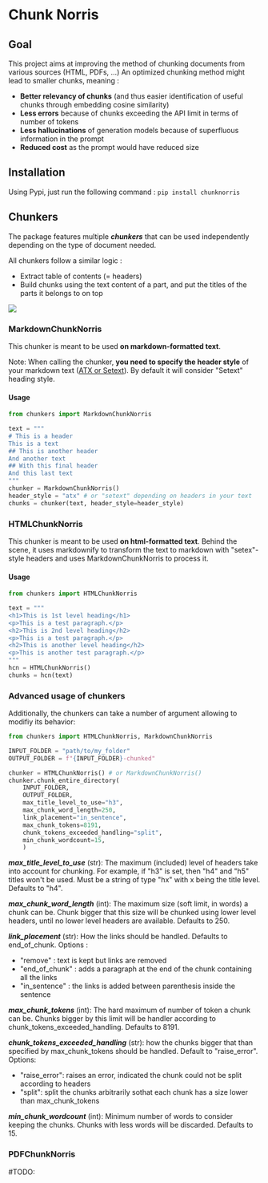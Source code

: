 # Chunk Norris

## Goal

This project aims at improving the method of chunking documents from various sources (HTML, PDFs, ...)
An optimized chunking method might lead to smaller chunks, meaning :
- **Better relevancy of chunks** (and thus easier identification of useful chunks through embedding cosine similarity)
- **Less errors** because of chunks exceeding the API limit in terms of number of tokens
- **Less hallucinations** of generation models because of superfluous information in the prompt
- **Reduced cost** as the prompt would have reduced size

## Installation

Using Pypi, just run the following command :
```pip install chunknorris```

## Chunkers

The package features multiple ***chunkers*** that can be used independently depending on the type of document needed.

All chunkers follow a similar logic :
- Extract table of contents (= headers)
- Build chunks using the text content of a part, and put the titles of the parts it belongs to on top

![](images/chunk_method.png)

### MarkdownChunkNorris

This chunker is meant to be used **on markdown-formatted text**. 

Note: When calling the chunker, **you need to specify the header style** of your markdown text ([ATX or Setext](https://golem.ph.utexas.edu/~distler/maruku/markdown_syntax.html#header)). By default it will consider "Setext" heading style.

#### Usage

```py
from chunkers import MarkdownChunkNorris

text = """
# This is a header
This is a text
## This is another header
And another text
## With this final header
And this last text
"""
chunker = MarkdownChunkNorris()
header_style = "atx" # or "setext" depending on headers in your text
chunks = chunker(text, header_style=header_style)
```

### HTMLChunkNorris

This chunker is meant to be used **on html-formatted text**. Behind the scene, it uses markdownify to transform the text to markdown with "setex"-style headers and uses MarkdownChunkNorris to process it.

#### Usage

```py
from chunkers import HTMLChunkNorris

text = """
<h1>This is 1st level heading</h1>
<p>This is a test paragraph.</p>
<h2>This is 2nd level heading</h2>
<p>This is a test paragraph.</p>
<h2>This is another level heading</h2>
<p>This is another test paragraph.</p>
"""
hcn = HTMLChunkNorris()
chunks = hcn(text)
```

### Advanced usage of chunkers

Additionally, the chunkers can take a number of argument allowing to modifiy its behavior:

```py
from chunkers import HTMLChunkNorris, MarkdownChunkNorris

INPUT_FOLDER = "path/to/my_folder"
OUTPUT_FOLDER = f"{INPUT_FOLDER}-chunked"

chunker = HTMLChunkNorris() # or MarkdownChunkNorris()
chunker.chunk_entire_directory(
    INPUT_FOLDER,
    OUTPUT_FOLDER,
    max_title_level_to_use="h3",
    max_chunk_word_length=250,
    link_placement="in_sentence",
    max_chunk_tokens=8191,
    chunk_tokens_exceeded_handling="split",
    min_chunk_wordcount=15,
    )
```

***max_title_level_to_use*** 
(str): The maximum (included) level of headers take into account for chunking. For example, if "h3" is set, then "h4" and "h5" titles won't be used. Must be a string of type "hx" with x being the title level. Defaults to "h4".

***max_chunk_word_length***
(int): The maximum size (soft limit, in words) a chunk can be. Chunk bigger that this size will be chunked using lower level headers, until no lower level headers are available. Defaults to 250.

***link_placement***
(str): How the links should be handled. Defaults to end_of_chunk.
Options :
- "remove" : text is kept but links are removed
- "end_of_chunk" : adds a paragraph at the end of the chunk containing all the links
- "in_sentence" : the links is added between parenthesis inside the sentence

***max_chunk_tokens***
(int): The hard maximum of number of token a chunk can be. Chunks bigger by this limit will be handler according to chunk_tokens_exceeded_handling. Defaults to 8191. 

***chunk_tokens_exceeded_handling***
(str): how the chunks bigger that than specified by max_chunk_tokens should be handled. Default to "raise_error".
Options: 
- "raise_error": raises an error, indicated the chunk could not be split according to headers
- "split": split the chunks arbitrarily sothat each chunk has a size lower than max_chunk_tokens

***min_chunk_wordcount***
(int): Minimum number of words to consider keeping the chunks. Chunks with less words will be discarded. Defaults to 15.

### PDFChunkNorris

#TODO: